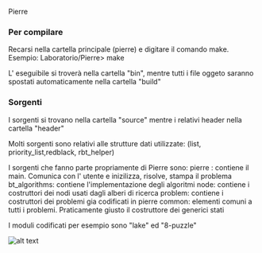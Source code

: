 Pierre

### Per compilare ###
Recarsi nella cartella principale (pierre) e digitare il comando make. 	
	Esempio: Laboratorio/Pierre> make

L' eseguibile si troverà nella cartella "bin", mentre tutti i file oggeto saranno spostati automaticamente nella cartella "build"


### Sorgenti ###
I sorgenti si trovano nella cartella "source" mentre i relativi header nella cartella "header"

Molti sorgenti sono relativi alle strutture dati utilizzate: (list, priority_list,redblack, rbt_helper)

I sorgenti che fanno parte propriamente di Pierre sono: 
	pierre : contiene il main. Comunica con l' utente e inizilizza, risolve, stampa il problema
	bt_algorithms: contiene l'implementazione degli algoritmi
	node: contiene i costruttori dei nodi usati dagli alberi di ricerca
	problem: contiene i costruttori dei problemi gia codificati in pierre
	common: elementi comuni a tutti i problemi. Praticamente giusto il costruttore dei generici stati

I moduli codificati per esempio sono "lake" ed "8-puzzle"

![alt text](http://i.imgur.com/ADZkwP1.jpg)
